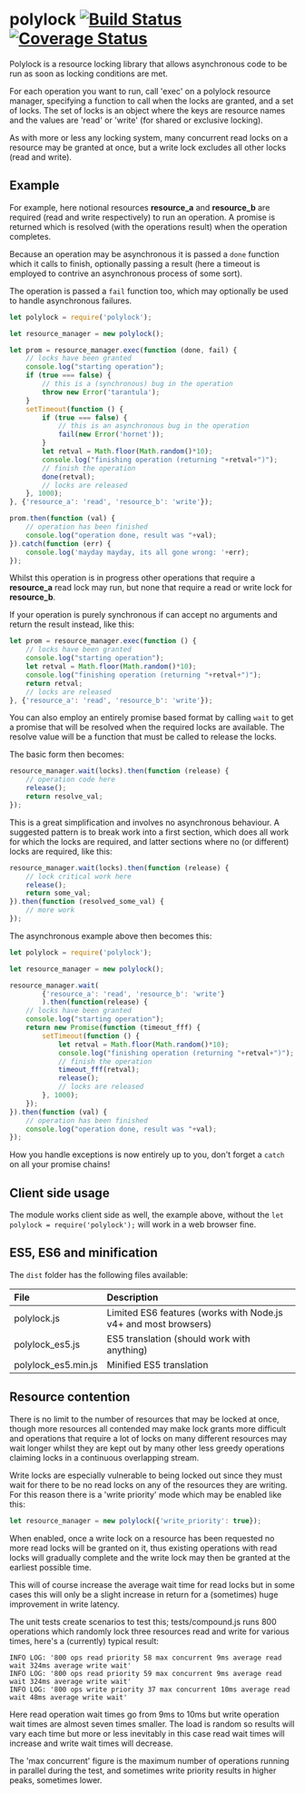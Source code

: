 # polylock [![Build Status](https://travis-ci.org/mwri/polylock.svg?branch=master)](https://travis-ci.org/mwri/polylock) [![Coverage Status](https://coveralls.io/repos/github/mwri/polylock/badge.svg?branch=master)](https://coveralls.io/github/mwri/polylock?branch=master)

Polylock is a resource locking library that allows asynchronous
code to be run as soon as locking conditions are met.

For each operation you want to run, call 'exec' on a polylock resource
manager, specifying a function to call when the locks are granted, and
a set of locks. The set of locks is an object where the keys are resource
names and the values are 'read' or 'write' (for shared or exclusive locking).

As with more or less any locking system, many concurrent read locks on a
resource may be granted at once, but a write lock excludes all other locks
(read and write).

## Example

For example, here notional resources **resource_a** and **resource_b** are
required (read and write respectively) to run an operation. A promise is
returned which is resolved (with the operations result) when the operation
completes.

Because an operation may be asynchronous it is passed a `done` function
which it calls to finish, optionally passing a result (here a timeout
is employed to contrive an asynchronous process of some sort).

The operation is passed a `fail` function too, which may optionally be
used to handle asynchronous failures.

```javascript
let polylock = require('polylock');

let resource_manager = new polylock();

let prom = resource_manager.exec(function (done, fail) {
    // locks have been granted
    console.log("starting operation");
    if (true === false) {
        // this is a (synchronous) bug in the operation
        throw new Error('tarantula');
    }
    setTimeout(function () {
        if (true === false) {
            // this is an asynchronous bug in the operation
            fail(new Error('hornet'));
        }
        let retval = Math.floor(Math.random()*10);
        console.log("finishing operation (returning "+retval+")");
        // finish the operation
        done(retval);
        // locks are released
    }, 1000);
}, {'resource_a': 'read', 'resource_b': 'write'});

prom.then(function (val) {
    // operation has been finished
    console.log("operation done, result was "+val);
}).catch(function (err) {
    console.log('mayday mayday, its all gone wrong: '+err);
});
```

Whilst this operation is in progress other operations that require a
**resource_a** read lock may run, but none that require a read or write
lock for **resource_b**.

If your operation is purely synchronous if can accept no arguments
and return the result instead, like this:

```javascript
let prom = resource_manager.exec(function () {
    // locks have been granted
    console.log("starting operation");
    let retval = Math.floor(Math.random()*10);
    console.log("finishing operation (returning "+retval+")");
    return retval;
    // locks are released
}, {'resource_a': 'read', 'resource_b': 'write'});
```

You can also employ an entirely promise based format by calling `wait`
to get a promise that will be resolved when the required locks are
available. The resolve value will be a function that must be called
to release the locks.

The basic form then becomes:

```javascript
resource_manager.wait(locks).then(function (release) {
    // operation code here
    release();
    return resolve_val;
});
```

This is a great simplification and involves no asynchronous behaviour.
A suggested pattern is to break work into a first section, which does
all work for which the locks are required, and latter sections where
no (or different) locks are required, like this:

```javascript
resource_manager.wait(locks).then(function (release) {
    // lock critical work here
    release();
    return some_val;
}).then(function (resolved_some_val) {
    // more work
});
```

The asynchronous example above then becomes this:

```javascript
let polylock = require('polylock');

let resource_manager = new polylock();

resource_manager.wait(
        {'resource_a': 'read', 'resource_b': 'write'}
        ).then(function(release) {
    // locks have been granted
    console.log("starting operation");
    return new Promise(function (timeout_fff) {
        setTimeout(function () {
            let retval = Math.floor(Math.random()*10);
            console.log("finishing operation (returning "+retval+")");
            // finish the operation
            timeout_fff(retval);
            release();
            // locks are released
        }, 1000);
    });
}).then(function (val) {
    // operation has been finished
    console.log("operation done, result was "+val);
});
```

How you handle exceptions is now entirely up to you, don't forget a
`catch` on all your promise chains!

## Client side usage

The module works client side as well, the example above, without the
`let polylock = require('polylock');` will work in a web browser fine.

## ES5, ES6 and minification

The `dist` folder has the following files available:

File | Description
:-- | :--
polylock.js | Limited ES6 features (works with Node.js v4+ and most browsers)
polylock_es5.js | ES5 translation (should work with anything)
polylock_es5.min.js | Minified ES5 translation

## Resource contention

There is no limit to the number of resources that may be locked at
once, though more resources all contended may make lock grants more
difficult and operations that require a lot of locks on many different
resources may wait longer whilst they are kept out by many other less
greedy operations claiming locks in a continuous overlapping stream.

Write locks are especially vulnerable to being locked out since they
must wait for there to be no read locks on any of the resources they
are writing. For this reason there is a 'write priority' mode which
may be enabled like this:

```javascript
let resource_manager = new polylock({'write_priority': true});
```

When enabled, once a write lock on a resource has been requested no
more read locks will be granted on it, thus existing operations with
read locks will gradually complete and the write lock may then be
granted at the earliest possible time.

This will of course increase the average wait time for read locks
but in some cases this will only be a slight increase in return for
a (sometimes) huge improvement in write latency.

The unit tests create scenarios to test this; tests/compound.js runs
800 operations which randomly lock three resources read and write
for various times, here's a (currently) typical result:

```
INFO LOG: '800 ops read priority 58 max concurrent 9ms average read wait 324ms average write wait'
INFO LOG: '800 ops read priority 59 max concurrent 9ms average read wait 324ms average write wait'
INFO LOG: '800 ops write priority 37 max concurrent 10ms average read wait 48ms average write wait'
```

Here read operation wait times go from 9ms to 10ms but write
operation wait times are almost seven times smaller. The load is
random so results will vary each time but more or less inevitably
in this case read wait times will increase and write wait times
will decrease.

The 'max concurrent' figure is the maximum number of operations
running in parallel during the test, and sometimes write priority
results in higher peaks, sometimes lower.
